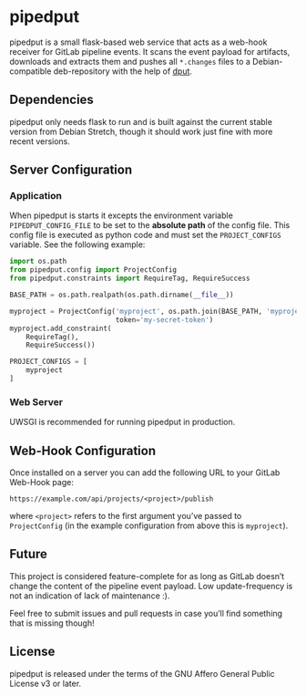 # pipedput

pipedput is a small flask-based web service that acts as a web-hook receiver for GitLab pipeline events. It scans the event payload for artifacts, downloads and extracts them and pushes all `*.changes` files to a Debian-compatible deb-repository with the help of [dput](https://packages.debian.org/source/sid/dput).

## Dependencies

pipedput only needs flask to run and is built against the current stable version from Debian Stretch, though it should work just fine with more recent versions.

## Server Configuration

### Application

When pipedput is starts it excepts the environment variable `PIPEDPUT_CONFIG_FILE` to be set to the **absolute path** of the config file. This config file is executed as python code and must set the `PROJECT_CONFIGS` variable. See the following example:

```python
import os.path
from pipedput.config import ProjectConfig
from pipedput.constraints import RequireTag, RequireSuccess

BASE_PATH = os.path.realpath(os.path.dirname(__file__))

myproject = ProjectConfig('myproject', os.path.join(BASE_PATH, 'myproject.dput.cf'),
                          token='my-secret-token')
myproject.add_constraint(
    RequireTag(),
    RequireSuccess())

PROJECT_CONFIGS = [
    myproject
]
```

### Web Server

UWSGI is recommended for running pipedput in production.

## Web-Hook Configuration

Once installed on a server you can add the following URL to your GitLab Web-Hook page:

```
https://example.com/api/projects/<project>/publish
```

where `<project>` refers to the first argument you’ve passed to `ProjectConfig` (in the example configuration from above this is `myproject`).

## Future

This project is considered feature-complete for as long as GitLab doesn’t change the content of the pipeline event payload. Low update-frequency is not an indication of lack of maintenance :).

Feel free to submit issues and pull requests in case you’ll find something that is missing though!

## License

pipedput is released under the terms of the GNU Affero General Public License v3 or later.
    

